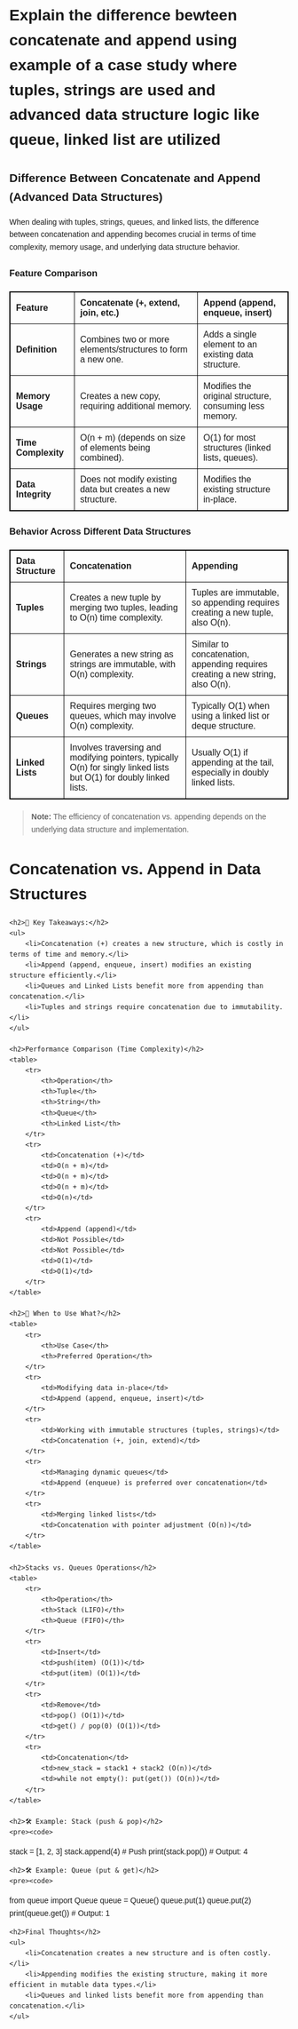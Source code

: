 <h1>Explain the difference bewteen concatenate and append using example of a  case study where tuples, strings are used and advanced data structure logic like queue, linked list are utilized</h1>

## Difference Between Concatenate and Append (Advanced Data Structures)

When dealing with tuples, strings, queues, and linked lists, the difference between concatenation and appending becomes crucial in terms of time complexity, memory usage, and underlying data structure behavior.

### Feature Comparison

| Feature         | Concatenate (+, extend, join, etc.) | Append (append, enqueue, insert) |
|---------------|---------------------------------|--------------------------------|
| **Definition** | Combines two or more elements/structures to form a new one. | Adds a single element to an existing data structure. |
| **Memory Usage** | Creates a new copy, requiring additional memory. | Modifies the original structure, consuming less memory. |
| **Time Complexity** | O(n + m) (depends on size of elements being combined). | O(1) for most structures (linked lists, queues). |
| **Data Integrity** | Does not modify existing data but creates a new structure. | Modifies the existing structure in-place. |

### Behavior Across Different Data Structures

| Data Structure  | Concatenation | Appending |
|----------------|--------------|-----------|
| **Tuples** | Creates a new tuple by merging two tuples, leading to O(n) time complexity. | Tuples are immutable, so appending requires creating a new tuple, also O(n). |
| **Strings** | Generates a new string as strings are immutable, with O(n) complexity. | Similar to concatenation, appending requires creating a new string, also O(n). |
| **Queues** | Requires merging two queues, which may involve O(n) complexity. | Typically O(1) when using a linked list or deque structure. |
| **Linked Lists** | Involves traversing and modifying pointers, typically O(n) for singly linked lists but O(1) for doubly linked lists. | Usually O(1) if appending at the tail, especially in doubly linked lists. |

> **Note:** The efficiency of concatenation vs. appending depends on the underlying data structure and implementation.
>
> <!DOCTYPE html>
<html>
<head>
    <title>Concatenation vs Append in Data Structures</title>
    <style>
        body {
            font-family: Arial, sans-serif;
            line-height: 1.6;
        }
        table {
            width: 100%;
            border-collapse: collapse;
            margin: 20px 0;
        }
        table, th, td {
            border: 1px solid black;
        }
        th, td {
            padding: 10px;
            text-align: left;
        }
    </style>
</head>
<body>
    <h1>Concatenation vs. Append in Data Structures</h1>
    
    <h2>🔹 Key Takeaways:</h2>
    <ul>
        <li>Concatenation (+) creates a new structure, which is costly in terms of time and memory.</li>
        <li>Append (append, enqueue, insert) modifies an existing structure efficiently.</li>
        <li>Queues and Linked Lists benefit more from appending than concatenation.</li>
        <li>Tuples and strings require concatenation due to immutability.</li>
    </ul>
    
    <h2>Performance Comparison (Time Complexity)</h2>
    <table>
        <tr>
            <th>Operation</th>
            <th>Tuple</th>
            <th>String</th>
            <th>Queue</th>
            <th>Linked List</th>
        </tr>
        <tr>
            <td>Concatenation (+)</td>
            <td>O(n + m)</td>
            <td>O(n + m)</td>
            <td>O(n + m)</td>
            <td>O(n)</td>
        </tr>
        <tr>
            <td>Append (append)</td>
            <td>Not Possible</td>
            <td>Not Possible</td>
            <td>O(1)</td>
            <td>O(1)</td>
        </tr>
    </table>
    
    <h2>📌 When to Use What?</h2>
    <table>
        <tr>
            <th>Use Case</th>
            <th>Preferred Operation</th>
        </tr>
        <tr>
            <td>Modifying data in-place</td>
            <td>Append (append, enqueue, insert)</td>
        </tr>
        <tr>
            <td>Working with immutable structures (tuples, strings)</td>
            <td>Concatenation (+, join, extend)</td>
        </tr>
        <tr>
            <td>Managing dynamic queues</td>
            <td>Append (enqueue) is preferred over concatenation</td>
        </tr>
        <tr>
            <td>Merging linked lists</td>
            <td>Concatenation with pointer adjustment (O(n))</td>
        </tr>
    </table>
    
    <h2>Stacks vs. Queues Operations</h2>
    <table>
        <tr>
            <th>Operation</th>
            <th>Stack (LIFO)</th>
            <th>Queue (FIFO)</th>
        </tr>
        <tr>
            <td>Insert</td>
            <td>push(item) (O(1))</td>
            <td>put(item) (O(1))</td>
        </tr>
        <tr>
            <td>Remove</td>
            <td>pop() (O(1))</td>
            <td>get() / pop(0) (O(1))</td>
        </tr>
        <tr>
            <td>Concatenation</td>
            <td>new_stack = stack1 + stack2 (O(n))</td>
            <td>while not empty(): put(get()) (O(n))</td>
        </tr>
    </table>
    
    <h2>🛠 Example: Stack (push & pop)</h2>
    <pre><code>
stack = [1, 2, 3]
stack.append(4)  # Push
print(stack.pop())  # Output: 4
    </code></pre>
    
    <h2>🛠 Example: Queue (put & get)</h2>
    <pre><code>
from queue import Queue
queue = Queue()
queue.put(1)
queue.put(2)
print(queue.get())  # Output: 1
    </code></pre>
    
    <h2>Final Thoughts</h2>
    <ul>
        <li>Concatenation creates a new structure and is often costly.</li>
        <li>Appending modifies the existing structure, making it more efficient in mutable data types.</li>
        <li>Queues and linked lists benefit more from appending than concatenation.</li>
    </ul>
    
</body>
</html>

